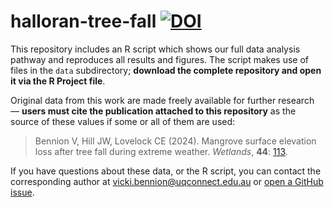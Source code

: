 # halloran-tree-fall [![DOI](https://zenodo.org/badge/DOI/10.5281/zenodo.13920091.svg)](https://doi.org/10.5281/zenodo.13920091)

This repository includes an R script which shows our full data analysis pathway and reproduces all results and figures. The script makes use of files in the `data` subdirectory; **download the complete repository and open it via the R Project file**. 

Original data from this work are made freely available for further research &mdash; **users must cite the publication attached to this repository** as the source of these values if some or all of them are used: 

> Bennion V, Hill JW, Lovelock CE (2024). Mangrove surface elevation loss after tree fall during extreme weather. <em>Wetlands</em>, <b>44</b>: [113](https://doi.org/10.1007/s13157-024-01868-7).

If you have questions about these data, or the R script, you can contact the corresponding author at [vicki.bennion@uqconnect.edu.au](mailto:vicki.bennion@uqconnect.edu.au) or [open a GitHub issue](https://github.com/jack-w-hill/halloran-tree-fall/issues). 
